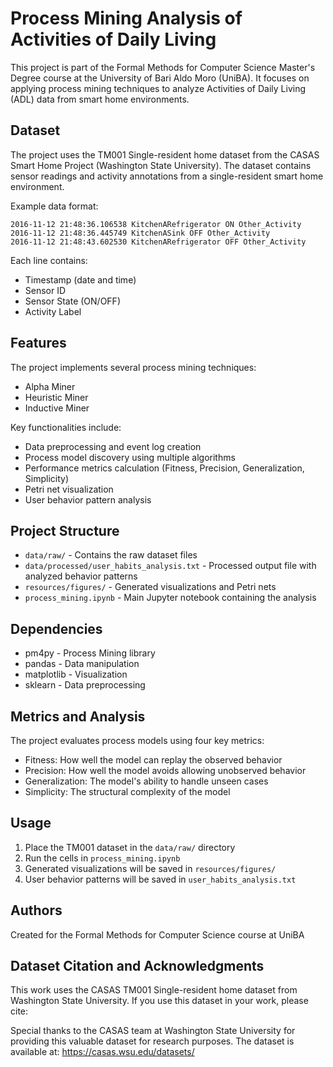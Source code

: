 # Process Mining Analysis of Activities of Daily Living

This project is part of the Formal Methods for Computer Science Master's Degree course at the University of Bari Aldo Moro (UniBA). It focuses on applying process mining techniques to analyze Activities of Daily Living (ADL) data from smart home environments.

## Dataset

The project uses the TM001 Single-resident home dataset from the CASAS Smart Home Project (Washington State University). The dataset contains sensor readings and activity annotations from a single-resident smart home environment.

Example data format:
```
2016-11-12 21:48:36.106538 KitchenARefrigerator ON Other_Activity
2016-11-12 21:48:36.445749 KitchenASink OFF Other_Activity
2016-11-12 21:48:43.602530 KitchenARefrigerator OFF Other_Activity
```

Each line contains:
- Timestamp (date and time)
- Sensor ID
- Sensor State (ON/OFF)
- Activity Label

## Features

The project implements several process mining techniques:
- Alpha Miner
- Heuristic Miner
- Inductive Miner

Key functionalities include:
- Data preprocessing and event log creation
- Process model discovery using multiple algorithms
- Performance metrics calculation (Fitness, Precision, Generalization, Simplicity)
- Petri net visualization
- User behavior pattern analysis

## Project Structure

- `data/raw/` - Contains the raw dataset files
- `data/processed/user_habits_analysis.txt` - Processed output file with analyzed behavior patterns
- `resources/figures/` - Generated visualizations and Petri nets
- `process_mining.ipynb` - Main Jupyter notebook containing the analysis

## Dependencies

- pm4py - Process Mining library
- pandas - Data manipulation
- matplotlib - Visualization
- sklearn - Data preprocessing

## Metrics and Analysis

The project evaluates process models using four key metrics:
- Fitness: How well the model can replay the observed behavior
- Precision: How well the model avoids allowing unobserved behavior
- Generalization: The model's ability to handle unseen cases
- Simplicity: The structural complexity of the model

## Usage

1. Place the TM001 dataset in the `data/raw/` directory
2. Run the cells in `process_mining.ipynb`
3. Generated visualizations will be saved in `resources/figures/`
4. User behavior patterns will be saved in `user_habits_analysis.txt`

## Authors

Created for the Formal Methods for Computer Science course at UniBA

## Dataset Citation and Acknowledgments

This work uses the CASAS TM001 Single-resident home dataset from Washington State University. If you use this dataset in your work, please cite:

Special thanks to the CASAS team at Washington State University for providing this valuable dataset for research purposes. The dataset is available at: https://casas.wsu.edu/datasets/
